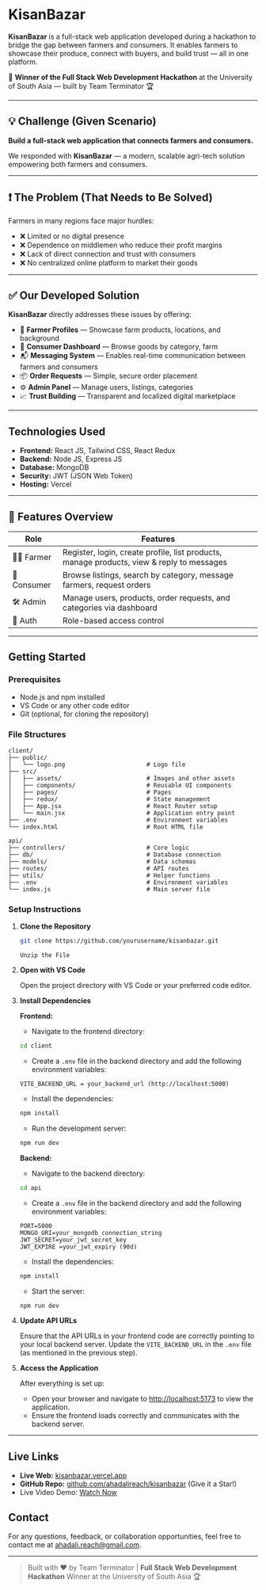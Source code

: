 # KisanBazar

**KisanBazar** is a full-stack web application developed during a hackathon to bridge the gap between farmers and consumers. It enables farmers to showcase their produce, connect with buyers, and build trust — all in one platform.

🚀 **Winner of the Full Stack Web Development Hackathon** at the University of South Asia — built by Team Terminator 🏆

---

## 💡 Challenge (Given Scenario)

**Build a full-stack web application that connects farmers and consumers.**

We responded with **KisanBazar** — a modern, scalable agri-tech solution empowering both farmers and consumers.

---

## ❗ The Problem (That Needs to Be Solved)

Farmers in many regions face major hurdles:

- ❌ Limited or no digital presence
- ❌ Dependence on middlemen who reduce their profit margins
- ❌ Lack of direct connection and trust with consumers
- ❌ No centralized online platform to market their goods

---

## ✅ Our Developed Solution

**KisanBazar** directly addresses these issues by offering:

- 🌾 **Farmer Profiles** — Showcase farm products, locations, and background
- 🛒 **Consumer Dashboard** — Browse goods by category, farm
- 📬 **Messaging System** — Enables real-time communication between farmers and consumers
- 📦 **Order Requests** — Simple, secure order placement
- ⚙️ **Admin Panel** — Manage users, listings, categories
- 📈 **Trust Building** — Transparent and localized digital marketplace

---

## Technologies Used

- **Frontend:** React JS, Tailwind CSS, React Redux
- **Backend:** Node JS, Express JS
- **Database:** MongoDB
- **Security:** JWT (JSON Web Token)
- **Hosting:** Vercel

---

## 🧩 Features Overview

| Role       | Features                                                                          |
|------------|-----------------------------------------------------------------------------------|
| 👨‍🌾 Farmer  | Register, login, create profile, list products, manage products, view & reply to messages  |
| 🛒 Consumer | Browse listings, search by category, message farmers, request orders               |
| 🛠️ Admin   | Manage users, products, order requests, and categories via dashboard              |
| 🔐 Auth    | Role-based access control                                                         |

---

## Getting Started

### Prerequisites

- Node.js and npm installed
- VS Code or any other code editor
- Git (optional, for cloning the repository)

### File Structures

```plaintext
client/
├── public/
│   └── logo.png                       # Logo file
├── src/
│   ├── assets/                        # Images and other assets
│   ├── components/                    # Reusable UI components
│   ├── pages/                         # Pages
│   ├── redux/                         # State management
│   ├── App.jsx                        # React Router setup
│   └── main.jsx                       # Application entry point
├── .env                               # Environment variables
└── index.html                         # Root HTML file
```

```plaintext
api/
├── controllers/                       # Core logic
├── db/                                # Database connection
├── models/                            # Data schemas
├── routes/                            # API routes
├── utils/                             # Helper functions
├── .env                               # Environment variables
└── index.js                           # Main server file
```

### Setup Instructions

1. **Clone the Repository**

   ```bash
   git clone https://github.com/yourusername/kisanbazar.git
   ```

   `Unzip the File`

2. **Open with VS Code**

   Open the project directory with VS Code or your preferred code editor.

3. **Install Dependencies**

    **Frontend:**

    - Navigate to the frontend directory:

    ```bash
    cd client
    ```

    - Create a `.env` file in the backend directory and add the following environment variables:

    ```env
    VITE_BACKEND_URL = your_backend_url (http://localhost:5000)
    ```

    - Install the dependencies:

    ```bash
    npm install
    ```

    - Run the development server:

    ```bash
    npm run dev
    ```

    **Backend:**

    - Navigate to the backend directory:

    ```bash
    cd api
    ```

    - Create a `.env` file in the backend directory and add the following environment variables:

    ```env
    PORT=5000
    MONGO_URI=your_mongodb_connection_string
    JWT_SECRET=your_jwt_secret_key
    JWT_EXPIRE =your_jwt_expiry (90d)
    ```

    - Install the dependencies:

    ```bash
    npm install
    ```

    - Start the server:

    ```bash
    npm run dev
    ```

4. **Update API URLs**

    Ensure that the API URLs in your frontend code are correctly pointing to your local backend server. Update the `VITE_BACKEND_URL` in the `.env` file (as mentioned in the previous step).

5. **Access the Application**

    After everything is set up:
    - Open your browser and navigate to [http://localhost:5173](http://localhost:5173) to view the application.
    - Ensure the frontend loads correctly and communicates with the backend server.

---

## Live Links

- **Live Web:** [kisanbazar.vercel.app](https://kisanbazar.vercel.app)
- **GitHub Repo:** [github.com/ahadalireach/kisanbazar](https://github.com/ahadalireach/kisanbazar) (Give it a Star!)
- Live Video Demo: [Watch Now](https://www.youtube.com/watch?v=riaSSccA8uk)

## Contact

For any questions, feedback, or collaboration opportunities, feel free to contact me at [ahadali.reach@gmail.com](mailto:ahadali.reach@gmail.com).

---

> Built with ❤️ by Team Terminator | **Full Stack Web Development Hackathon** Winner at the University of South Asia 🏆
